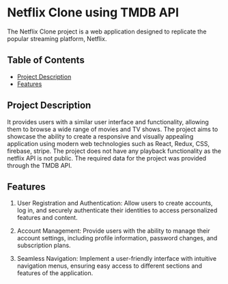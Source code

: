 # Netflix Clone using TMDB API

The Netflix Clone project is a web application designed to replicate the popular streaming platform, Netflix.

## Table of Contents

- [Project Description](#project-description)
- [Features](#features)

## Project Description

It provides users with a similar user interface and functionality, allowing them to browse a wide range of movies and TV shows. The project aims to showcase the ability to create a responsive and visually appealing application using modern web technologies such as React, Redux, CSS, firebase, stripe. The project does not have any playback functionality as the netflix API is not public. The required data for the project was provided through the TMDB API. 

## Features

1. User Registration and Authentication: Allow users to create accounts, log in, and securely authenticate their identities to access personalized features and content.
2. Account Management: Provide users with the ability to manage their account settings, including profile information, password changes, and subscription plans.

3. Seamless Navigation: Implement a user-friendly interface with intuitive navigation menus, ensuring easy access to different sections and features of the application.


